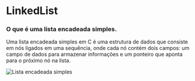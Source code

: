 # LinkedList

### O que é uma lista encadeada simples.

Uma lista encadeada simples em C é uma estrutura de dados que consiste em nós ligados em uma sequência, onde cada nó contém dois campos: um campo de dados para armazenar informações e um ponteiro que aponta para o próximo nó na lista.

![Lista encadeada simples](ListaEncadeadaSimples\Img)